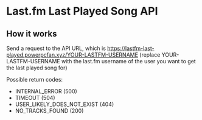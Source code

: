 # Last.fm Last Played Song API

## How it works

Send a request to the API URL, which is https://lastfm-last-played.powerpcfan.xyz/YOUR-LASTFM-USERNAME (replace YOUR-LASTFM-USERNAME with the last.fm username of the user you want to get the last played song for)

Possible return codes:

- INTERNAL_ERROR (500)
- TIMEOUT (504)
- USER_LIKELY_DOES_NOT_EXIST (404)
- NO_TRACKS_FOUND (200)
